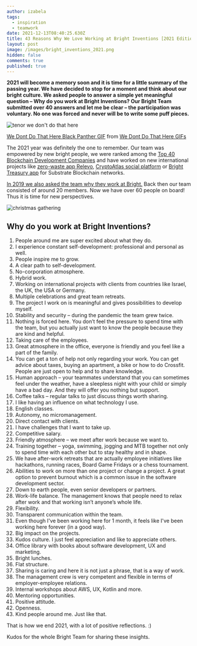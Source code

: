 ```yaml
---
author: izabela
tags:
  - inspiration
  - teamwork
date: 2021-12-13T08:40:25.630Z
title: 43 Reasons Why We Love Working at Bright Inventions [2021 Edition]
layout: post
image: /images/bright_inventions_2021.png
hidden: false
comments: true
published: true
---
```





**2021 will become a memory soon and it is time for a little summary of the passing year. We have decided to stop for a moment and think about our bright culture. We asked people to answer a simple yet meaningful question – Why do you work at Bright Inventions? Our Bright Team submitted over 40 answers and let me be clear – the participation was voluntary. No one was forced and never will be to write some puff pieces.**

![tenor we don't do that here](/images/we-dont-do-that-here-black-panther.gif "Source: tenor.com")

<div class="tenor-gif-embed" data-postid="16558003" data-share-method="host" data-aspect-ratio="1.77778" data-width="100%"><a href="https://tenor.com/view/we-dont-do-that-here-black-panther-tchalla-bruce-gif-16558003">We Dont Do That Here Black Panther GIF</a> from <a href="https://tenor.com/search/we+dont+do+that+here-gifs">We Dont Do That Here GIFs</a></div> <script type="text/javascript" async src="https://tenor.com/embed.js"></script>

The 2021 year was definitely the one to remember. Our team was empowered by new bright people, we were ranked among the [Top 40 Blockchain Development Companies](/blog/bright-inventions-among-top-40-blockchain-development-companies/) and have worked on new international projects like [zero-waste app Relevo](/projects/eco-friendly-app/), [CryptoAtlas social platform](/projects/cryptocurrency-platfrom/) or [Bright Treasury app](/projects/bright-treasury/) for Substrate Blockchain networks.

[In 2019 we also asked the team why they work at Bright.](/blog/31-reasons-why-we-love-working-at-Bright-Inventions/) Back then our team consisted of around 20 members. Now we have over 60 people on board! Thus it is time for new perspectives.

![christmas gathering](/images/christmas_team_retreats.png)

## Why do you work at Bright Inventions?

1. People around me are super excited about what they do.
2. I experience constant self-development: professional and personal as well.
3. People inspire me to grow.
4. A clear path to self-development.
5. No-corporation atmosphere.
6. Hybrid work.
7. Working on international projects with clients from countries like Israel, the UK, the USA or Germany.
8. Multiple celebrations and great team retreats.
9. The project I work on is meaningful and gives possibilities to develop myself.
10. Stability and security – during the pandemic the team grew twice.
11. Nothing is forced here. You don’t feel the pressure to spend time with the team, but you actually just want to know the people because they are kind and helpful. 
12. Taking care of the employees.
13. Great atmosphere in the office, everyone is friendly and you feel like a part of the family.
14. You can get a ton of help not only regarding your work. You can get advice about taxes, buying an apartment, a bike or how to do Crossfit. People are just open to help and to share knowledge. 
15. Human approach – your teammates understand that you can sometimes feel under the weather, have a sleepless night with your child or simply have a bad day. And they will offer you nothing but support.
16. Coffee talks – regular talks to just discuss things worth sharing.
17. I like having an influence on what technology I use.
18. English classes.
19. Autonomy, no micromanagement.
20. Direct contact with clients.
21. I have challenges that I want to take up.
22. Competitive salary.
23. Friendly atmosphere – we meet after work because we want to.
24. Training together – yoga, swimming, jogging and MTB together not only to spend time with each other but to stay healthy and in shape.
25. We have after-work retreats that are actually employee initiatives like hackathons, running races, Board Game Fridays or a chess tournament.
26. Abilities to work on more than one project or change a project. A great option to prevent burnout which is a common issue in the software development sector. 
27. Down to earth people, even senior developers or partners.
28. Work-life balance. The management knows that people need to relax after work and that working isn’t anyone’s whole life.
29. Flexibility.
30. Transparent communication within the team.
31. Even though I've been working here for 1 month, it feels like I've been working here forever (in a good way).
32. Big impact on the projects.
33. Kudos culture. I just feel appreciation and like to appreciate others.
34. Office library with books about software development, UX and marketing.
35. Bright lunches.
36. Flat structure.
37. Sharing is caring and here it is not just a phrase, that is a way of work.
38. The management crew is very competent and flexible in terms of employer-employee relations.
39. Internal workshops about AWS, UX, Kotlin and more.
40. Mentoring opportunities.
41. Positive attitude.
42. Openness.
43. Kind people around me. Just like that.

That is how we end 2021, with a lot of positive reflections. :) 

Kudos for the whole Bright Team for sharing these insights.
